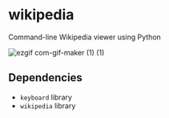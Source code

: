 # wikipedia
Command-line Wikipedia viewer using Python

![ezgif com-gif-maker (1) (1)](https://user-images.githubusercontent.com/30610197/113373932-efc4c080-9339-11eb-9c19-7f0746c2bc91.gif)

## Dependencies
- `keyboard` library
- `wikipedia` library

